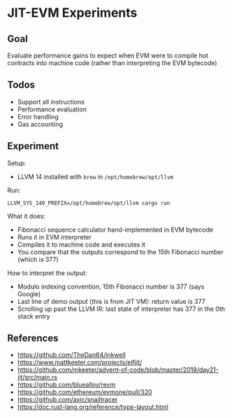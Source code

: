 # JIT-EVM Experiments

## Goal

Evaluate performance gains to expect when EVM were to compile hot contracts into machine code (rather than interpreting the EVM bytecode)


## Todos

* Support all instructions
* Performance evaluation
* Error handling
* Gas accounting


## Experiment

Setup:
* LLVM 14 installed with `brew` in `/opt/homebrew/opt/llvm`

Run:
```
LLVM_SYS_140_PREFIX=/opt/homebrew/opt/llvm cargo run
```

What it does:
* Fibonacci sequence calculator hand-implemented in EVM bytecode
* Runs it in EVM interpreter
* Compiles it to machine code and executes it
* You compare that the outputs correspond to the 15th Fibonacci number (which is 377)

How to interpret the output:
* Modulo indexing convention, 15th Fibonacci number is 377 (says Google)
* Last line of demo output (this is from JIT VM): return value is 377
* Scrolling up past the LLVM IR: last state of interpreter has 377 in the 0th stack entry


## References

* https://github.com/TheDan64/inkwell
* https://www.mattkeeter.com/projects/elfjit/
* https://github.com/mkeeter/advent-of-code/blob/master/2018/day21-jit/src/main.rs
* https://github.com/bluealloy/revm
* https://github.com/ethereum/evmone/pull/320
* https://github.com/axic/snailtracer
* https://doc.rust-lang.org/reference/type-layout.html
